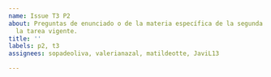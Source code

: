```yaml
---
name: Issue T3 P2
about: Preguntas de enunciado o de la materia específica de la segunda pregunta de
  la tarea vigente.
title: ''
labels: p2, t3
assignees: sopadeoliva, valerianazal, matildeotte, JaviL13

---
```



